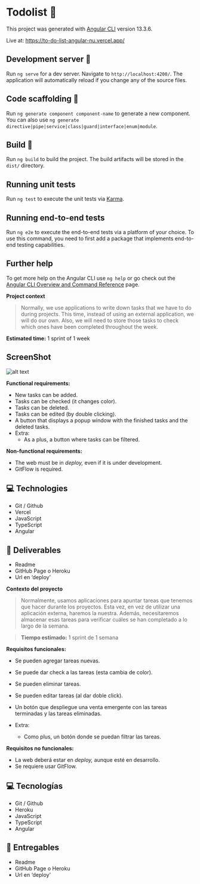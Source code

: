 # Todolist :notebook:

This project was generated with [Angular CLI](https://github.com/angular/angular-cli) version 13.3.6.

Live at: https://to-do-list-angular-nu.vercel.app/

## Development server :book:

Run `ng serve` for a dev server. Navigate to `http://localhost:4200/`. The application will automatically reload if you change any of the source files.

## Code scaffolding :open_book:

Run `ng generate component component-name` to generate a new component. You can also use `ng generate directive|pipe|service|class|guard|interface|enum|module`.

## Build :notebook_with_decorative_cover:

Run `ng build` to build the project. The build artifacts will be stored in the `dist/` directory.

## Running unit tests

Run `ng test` to execute the unit tests via [Karma](https://karma-runner.github.io).

## Running end-to-end tests

Run `ng e2e` to execute the end-to-end tests via a platform of your choice. To use this command, you need to first add a package that implements end-to-end testing capabilities.

## Further help

To get more help on the Angular CLI use `ng help` or go check out the [Angular CLI Overview and Command Reference](https://angular.io/cli) page.

**Project context** 

> Normally, we use applications to write down tasks that we have to do during projects. This time, instead of using an external application, we will do our own. Also, we will need to store those tasks to check which ones have been completed throughout the week.
> 

**Estimated time:** 1 sprint of 1 week

## ScreenShot

![alt text](https://github.com/BeitxuelaWEB/ToDoList-Angular/blob/main/src/assets/Captura.PNG)

 **Functional requirements:**

- New tasks can be added.
- Tasks can be checked (it changes color).
- Tasks can be deleted.
- Tasks can be edited (by double clicking).
- A button that displays a popup window with the finished tasks and the deleted tasks.
- Extra:
    - As a plus, a button where tasks can be filtered.
 
 **Non-functional requirements:**

- The web must be in *deploy,* even if it is under development.
- GitFlow is required.

## 💻 Technologies

- Git / Github
- Vercel
- JavaScript
- TypeScript
- Angular

## 💼 Deliverables

- Readme
- GitHub Page o Heroku
- Url en ‘deploy’

**Contexto del proyecto**

> Normalmente, usamos aplicaciones para apuntar tareas que tenemos que hacer durante los proyectos. Esta vez, en vez de utilizar una aplicación externa, haremos la nuestra. Además, necesitaremos almacenar esas tareas para verificar cuáles se han completado a lo largo de la semana.
> 

> **Tiempo estimado:** 1 sprint de 1 semana

**Requisitos funcionales:**

- Se pueden agregar tareas nuevas.
- Se puede dar check a las tareas (esta cambia de color).
- Se pueden eliminar tareas.
- Se pueden editar tareas (al dar doble click).
- Un botón que despliegue una venta emergente con las tareas terminadas y las tareas eliminadas.

- Extra:
    - Como plus, un botón donde se puedan filtrar las tareas.

**Requisitos no funcionales:**

- La web deberá estar en *deploy,* aunque esté en desarrollo.
- Se requiere usar GitFlow.

## 💻 Tecnologías

- Git / Github
- Heroku
- JavaScript
- TypeScript
- Angular

## 💼 Entregables

- Readme
- GitHub Page o Heroku
- Url en ‘deploy’
